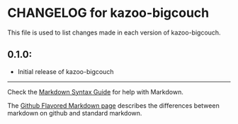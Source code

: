 # CHANGELOG for kazoo-bigcouch

This file is used to list changes made in each version of kazoo-bigcouch.

## 0.1.0:

* Initial release of kazoo-bigcouch

- - -
Check the [Markdown Syntax Guide](http://daringfireball.net/projects/markdown/syntax) for help with Markdown.

The [Github Flavored Markdown page](http://github.github.com/github-flavored-markdown/) describes the differences between markdown on github and standard markdown.
